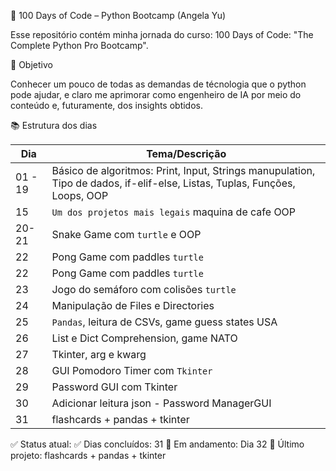 🐍 100 Days of Code – Python Bootcamp (Angela Yu)

Esse repositório contém minha jornada do curso: 100 Days of Code: "The Complete Python Pro Bootcamp".

🚀 Objetivo

Conhecer um pouco de todas as demandas de técnologia que o python pode ajudar, e claro me aprimorar como engenheiro de IA por meio do conteúdo e, futuramente, dos insights obtidos.

📚 Estrutura dos dias

| Dia | Tema/Descrição |
|-----|----------------|
| 01 - 19  | Básico de algoritmos: Print, Input, Strings manupulation, Tipo de dados, if-elif-else, Listas, Tuplas, Funções, Loops, OOP|
| 15  | `Um dos projetos mais legais` maquina de cafe OOP|
| 20-21  | Snake Game com `turtle` e OOP|
| 22  | Pong Game com paddles `turtle`|
| 22  | Pong Game com paddles `turtle`|
| 23  | Jogo do semáforo com colisões `turtle`|
| 24  | Manipulação de Files e Directories|
| 25  | `Pandas`, leitura de CSVs, game guess states USA|
| 26  | List e Dict Comprehension, game NATO|
| 27  | Tkinter, arg e kwarg|
| 28  | GUI Pomodoro Timer com `Tkinter`|
| 29  | Password GUI com Tkinter|
| 30  | Adicionar leitura json - Password ManagerGUI|
| 31  | flashcards + pandas + tkinter|

✅ Status atual:
✅ Dias concluídos: 31
🔄 Em andamento: Dia 32
📌 Último projeto: flashcards + pandas + tkinter
